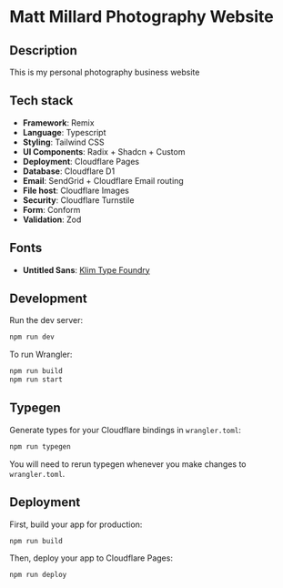 # Matt Millard Photography Website

## Description

This is my personal photography business website

## Tech stack

- **Framework**: Remix
- **Language**: Typescript
- **Styling**: Tailwind CSS
- **UI Components**: Radix + Shadcn + Custom
- **Deployment**: Cloudflare Pages
- **Database**: Cloudflare D1
- **Email**: SendGrid + Cloudflare Email routing
- **File host**: Cloudflare Images
- **Security**: Cloudflare Turnstile
- **Form**: Conform
- **Validation**: Zod

## Fonts

- **Untitled Sans**: [Klim Type Foundry](https://klim.co.nz/retail-fonts/untitled-sans)

## Development

Run the dev server:

```sh
npm run dev
```

To run Wrangler:

```sh
npm run build
npm run start
```

## Typegen

Generate types for your Cloudflare bindings in `wrangler.toml`:

```sh
npm run typegen
```

You will need to rerun typegen whenever you make changes to `wrangler.toml`.

## Deployment

First, build your app for production:

```sh
npm run build
```

Then, deploy your app to Cloudflare Pages:

```sh
npm run deploy
```
